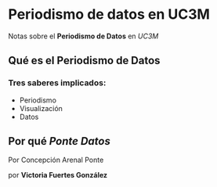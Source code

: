 # Periodismo de datos en UC3M
Notas sobre el **Periodismo de Datos** en *UC3M*
## Qué es el Periodismo de Datos
### Tres saberes implicados: 
- Periodismo
- Visualización
- Datos
## Por qué *Ponte Datos*
Por Concepción Arenal Ponte

por **Victoria Fuertes González**
